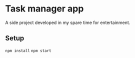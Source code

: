 # Task manager app
A side project developed in my spare time for entertainment.

## Setup
`npm install`
`npm start`
